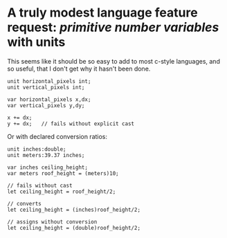 #  A truly modest language feature request: *primitive number variables* with units

This seems like it should be so easy to add to most c-style languages, and so useful, that I don't get why it hasn't been done.

```
unit horizontal_pixels int;
unit vertical_pixels int;

var horizontal_pixels x,dx;
var vertical_pixels y,dy;

x += dx;
y += dx;   // fails without explicit cast
```
Or with declared conversion ratios:
```
unit inches:double;
unit meters:39.37 inches;

var inches ceiling_height;
var meters roof_height = (meters)10;

// fails without cast
let ceiling_height = roof_height/2; 

// converts
let ceiling_height = (inches)roof_height/2;

// assigns without conversion
let ceiling_height = (double)roof_height/2;
```

